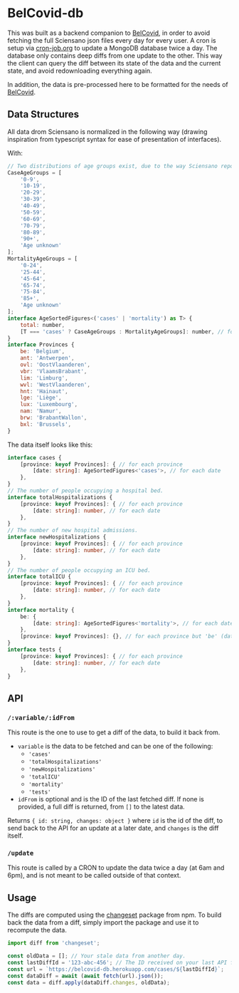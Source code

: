 # BelCovid-db

This was built as a backend companion to
[BelCovid](https://belcovid.herokuapp.com), in order to avoid fetching the full
Sciensano json files every day for every user. A cron is setup via
[cron-job.org](https://www.cron-job.org) to update a MongoDB database twice a
day. The database only contains deep diffs from one update to the other. This
way the client can query the diff between its state of the data and the current
state, and avoid redownloading everything again.

In addition, the data is pre-processed here to be formatted for the needs of
[BelCovid](https://belcovid.herokuapp.com).

## Data Structures

All data drom Sciensano is normalized in the following way (drawing inspiration
from typescript syntax for ease of presentation of interfaces).

With:
```js
// Two distributions of age groups exist, due to the way Sciensano reports its data.
CaseAgeGroups = [
    '0-9',
    '10-19',
    '20-29',
    '30-39',
    '40-49',
    '50-59',
    '60-69',
    '70-79',
    '80-89',
    '90+',
    'Age unknown'
];
MortalityAgeGroups = [
    '0-24',
    '25-44',
    '45-64',
    '65-74',
    '75-84',
    '85+',
    'Age unknown'
];
interface AgeSortedFigures<('cases' | 'mortality') as T> {
    total: number,
    [T === 'cases' ? CaseAgeGroups : MortalityAgeGroups]: number, // for each age group
}
interface Provinces {
    be: 'Belgium',
    ant: 'Antwerpen',
    ovl: 'OostVlaanderen',
    vbr: 'VlaamsBrabant',
    lim: 'Limburg',
    wvl: 'WestVlaanderen',
    hnt: 'Hainaut',
    lge: 'Liège',
    lux: 'Luxembourg',
    nam: 'Namur',
    brw: 'BrabantWallon',
    bxl: 'Brussels',
}
```
The data itself looks like this:
```ts
interface cases {
    [province: keyof Provinces]: { // for each province
        [date: string]: AgeSortedFigures<'cases'>, // for each date
    },
}
// The number of people occupying a hospital bed.
interface totalHospitalizations {
    [province: keyof Provinces]: { // for each province
        [date: string]: number, // for each date
    },
}
// The number of new hospital admissions.
interface newHospitalizations {
    [province: keyof Provinces]: { // for each province
        [date: string]: number, // for each date
    },
}
// The number of people occupying an ICU bed.
interface totalICU {
    [province: keyof Provinces]: { // for each province
        [date: string]: number, // for each date
    },
}
interface mortality {
    be: {
        [date: string]: AgeSortedFigures<'mortality'>, // for each date
    },
    [province: keyof Provinces]: {}, // for each province but 'be' (data unavailable)
}
interface tests {
    [province: keyof Provinces]: { // for each province
        [date: string]: number, // for each date
    },
}
```

## API

### `/:variable/:idFrom`

This route is the one to use to get a diff of the data, to build it back from.
- `variable` is the data to be fetched and can be one of the following:
    - `'cases'`
    - `'totalHospitalizations'`
    - `'newHospitalizations'`
    - `'totalICU'`
    - `'mortality'`
    - `'tests'`
- `idFrom` is optional and is the ID of the last fetched diff. If none is
  provided, a full diff is returned, from `[]` to the latest data.

Returns `{ id: string, changes: object }` where `id` is the id of the diff, to
send back to the API for an update at a later date, and `changes` is the diff
itself.

### `/update`

This route is called by a CRON to update the data twice a day (at 6am and 6pm),
and is not meant to be called outside of that context.

## Usage

The diffs are computed using the
[changeset](https://www.npmjs.com/package/changeset) package from npm. To build
back the data from a diff, simply import the package and use it to recompute the
data.

```js
import diff from 'changeset';

const oldData = []; // Your stale data from another day.
const lastDiffId = '123-abc-456'; // The ID received on your last API fetch.
const url = `https://belcovid-db.herokuapp.com/cases/${lastDiffId}`;
const dataDiff = await (await fetch(url).json());
const data = diff.apply(dataDiff.changes, oldData);
```
